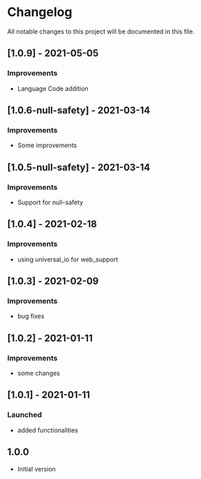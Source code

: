 # Changelog
All notable changes to this project will be documented in this file.

## [1.0.9] - 2021-05-05
### Improvements
- Language Code addition

## [1.0.6-null-safety] - 2021-03-14
### Improvements
- Some improvements

## [1.0.5-null-safety] - 2021-03-14
### Improvements
- Support for null-safety

## [1.0.4] - 2021-02-18
### Improvements
- using universal_io for web_support

## [1.0.3] - 2021-02-09
### Improvements
- bug fixes

## [1.0.2] - 2021-01-11
### Improvements
- some changes

## [1.0.1] - 2021-01-11
### Launched
- added functionalities

## 1.0.0
- Initial version